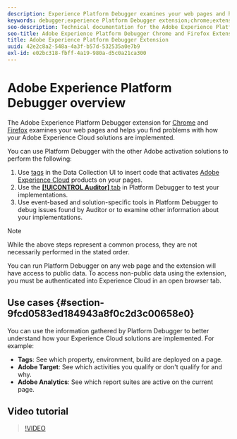 ```yaml
---
description: Experience Platform Debugger examines your web pages and helps you find problems with how your Experience Cloud solutions are implemented.
keywords: debugger;experience Platform Debugger extension;chrome;extension
seo-description: Technical documentation for the Adobe Experience Platform Debugger Chrome and Firefox Extension - examine your web pages and understand problems with your Experience Cloud solution mplementations
seo-title: Adobe Experience Platform Debugger Chrome and Firefox Extension
title: Adobe Experience Platform Debugger Extension
uuid: 42e2c8a2-548a-4a3f-b57d-532535a0e7b9
exl-id: e02bc318-fbff-4a19-980a-d5c0a21ca300
---
```

# Adobe Experience Platform Debugger overview

The Adobe Experience Platform Debugger extension for [Chrome](https://chrome.google.com/webstore/detail/adobe-experience-cloud-de/ocdmogmohccmeicdhlhhgepeaijenapj) and [Firefox](https://addons.mozilla.org/en-US/firefox/addon/adobe-experience-platform-dbg/) examines your web pages and helps you find problems with how your Adobe Experience Cloud solutions are implemented.

You can use Platform Debugger with the other Adobe activation solutions to perform the following:

1. Use [tags](https://experienceleague.adobe.com/docs/experience-platform/tags/home.html) in the Data Collection UI to insert code that activates [Adobe Experience Cloud](https://experienceleague.adobe.com/docs/core-services/interface/experience-cloud.html) products on your pages. 
1. Use the [**[!UICONTROL Auditor]** tab](./auditor/overview.md) in Platform Debugger to test your implementations. 
1. Use event-based and solution-specific tools in Platform Debugger to debug issues found by Auditor or to examine other information about your implementations.

>[!NOTE]
>
>While the above steps represent a common process, they are not necessarily performed in the stated order.

You can run Platform Debugger on any web page and the extension will have access to public data. To access non-public data using the extension, you must be authenticated into Experience Cloud in an open browser tab.

## Use cases {#section-9fcd0583ed184943a8f0c2d3c00658e0}

You can use the information gathered by Platform Debugger to better understand how your Experience Cloud solutions are implemented. For example:

* **Tags**: See which property, environment, build are deployed on a page. 
* **Adobe Target**: See which activities you qualify or don't qualify for and why.
* **Adobe Analytics**: See which report suites are active on the current page.

## Video tutorial

>[!VIDEO](https://video.tv.adobe.com/v/32156?quality=12&learn=on)
